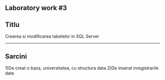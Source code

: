 
Laboratory work #3
---
Titlu
---
Crearea si modificarea tabelelor in SQL Server

---
Sarcini
---
1)De creat o baza, universitatea, cu structura data
2)De inserat inregistrarile date
